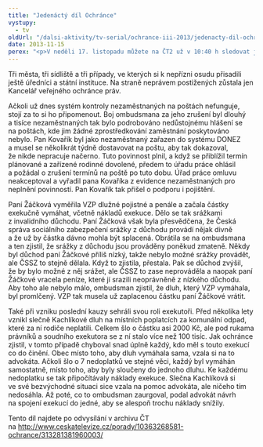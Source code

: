 ```yaml
---
title: "Jedenáctý díl Ochránce"
vystupy:
  - tv
oldUrl: "/dalsi-aktivity/tv-serial/ochrance-iii-2013/jedenacty-dil-ochrance/"
date: 2013-11-15
perex: "<p>V neděli 17. listopadu můžete na ČT2 už v 10:40 h sledovat jedenáctý díl pořadu Ochránce. První příběh se dá nazvat šikanování nezaměstnaných systémem DONEZ, ve druhém se seniorka stala obětí zmateného vymáhání penále za již promlčené dluhy. Poslední případ je rovněž o dluzích, v nichž se ocitla mladá žena, za kterou rodiče několikrát nezaplatili poplatek za komunální odpad, a exekutoři po ní chtěli přes sto tisíc. Repríza je na programu ve středu 20. 11. ve 13:00 h, další opakování pak v neděli a úterý po půlnoci.</p>"
---
```


<!-- imported from the old website -->

<p>Tři města, tři sídliště a tři případy, ve kterých si k nepřízni osudu přisadili ještě úředníci a státní instituce. Na straně neprávem postižených zůstala jen Kancelář veřejného ochránce práv.</p><p>Ačkoli už dnes systém kontroly nezaměstnaných na poštách nefunguje, stojí za to si ho připomenout. Boj ombudsmana za jeho zrušení byl dlouhý a tisíce nezaměstnaných tak bylo podrobováno nedůstojnému hlášení se na poštách, kde jim žádné zprostředkování zaměstnání poskytováno nebylo. Pan Kovařík byl jako nezaměstnaný zařazen do systému DONEZ a musel se několikrát týdně dostavovat na poštu, aby tak dokazoval, že nikde nepracuje načerno. Tuto povinnost plnil, a když se přiblížil termín plánované a zařízené rodinné dovolené, předem to úřadu práce ohlásil a požádal o zrušení termínů na poště po tuto dobu. Úřad práce omluvu neakceptoval a vyřadil pana Kovaříka z evidence nezaměstnaných pro neplnění povinností. Pan Kovařík tak přišel o podporu i pojištění.</p><p>Paní Žáčková vyměřila VZP dlužné pojistné a penále a začala částky exekučně vymáhat, včetně nákladů exekuce. Dělo se tak srážkami z invalidního důchodu. Paní Žáčková však byla přesvědčena, že Česká správa sociálního zabezpečení srážky z důchodu provádí nějak divně a že už by částka dávno mohla být splacená. Obrátila se na ombudsmana a ten zjistil, že srážky z důchodu jsou prováděny poněkud zmateně. Někdy byl důchod paní Žáčkové příliš nízký, takže nebylo možné srážky provádět, ale ČSSZ to stejně dělala. Když to zjistila, přestala. Pak se důchod zvýšil, že by bylo možné z něj srážet, ale ČSSZ to zase neprováděla a naopak paní Žáčkové vracela peníze, které jí srazili neoprávněně z nízkého důchodu. Aby toho ale nebylo málo, ombudsman zjistil, že dluh, který VZP vymáhala, byl promlčený. VZP tak musela už zaplacenou částku paní Žáčkové vrátit.</p><p>Také při vzniku poslední kauzy sehráli svou roli exekutoři. Před několika lety vznikl slečně Kachlíkové dluh na místních poplatcích za komunální odpad, které za ní rodiče neplatili. Celkem šlo o částku asi 2000 Kč, ale pod rukama právníků a soudního exekutora se z ní stalo více než 100 tisíc. Jak ochránce zjistil, v tomto případě chyboval snad úplně každý, kdo měl s touto exekucí co do činění. Obec místo toho, aby dluh vymáhala sama, vzala si na to advokáta. Ačkoli šlo o 7 nedoplatků ve stejné věci, každý byl vymáhán samostatně, místo toho, aby byly sloučeny do jednoho dluhu. Ke každému nedoplatku se tak připočítávaly náklady exekuce. Slečna Kachlíková si ve své bezvýchodné situaci sice vzala na pomoc advokáta, ale ničeho tím nedosáhla. Až poté, co to ombudsman zaurgoval, podal advokát návrh na spojení exekucí do jedné, aby se alespoň trochu náklady snížily.</p><p>Tento díl najdete po odvysílání v archivu ČT na <a title="Otevření do nového okna" href="http://www.ceskatelevize.cz/porady/10363268581-ochrance/313281381960003/" class="-" target="_blank">http://www.ceskatelevize.cz/porady/10363268581-ochrance/313281381960003/</a> <img alt="" src="https://www.ochrance.cz/typo3/ext/od_linkdesc/icons/external.gif" class="od_linkdesc_icon_external" /> </p>
